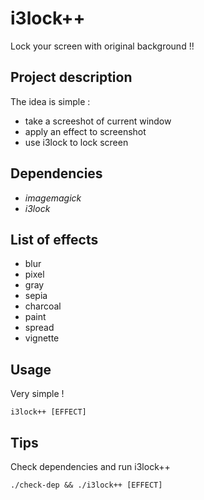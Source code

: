 # i3lock++
Lock your screen with original background !!

## Project description
The idea is simple : 
* take a screeshot of current window
* apply an effect to screenshot
* use i3lock to lock screen

## Dependencies
* *imagemagick*
* *i3lock*

## List of effects
* blur
* pixel
* gray
* sepia
* charcoal
* paint
* spread
* vignette

## Usage
Very simple !

```
i3lock++ [EFFECT]
```

## Tips
Check dependencies and run i3lock++ 

```
./check-dep && ./i3lock++ [EFFECT]
```
